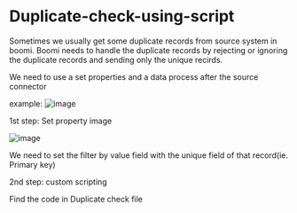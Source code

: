 # Duplicate-check-using-script

Sometimes we usually get some duplicate records from source system in boomi. Boomi needs to handle the duplicate records by rejecting or ignoring the duplicate records and sending only the unique recirds.

We need to use a set properties and a data process after the source connector

example:
![image](https://user-images.githubusercontent.com/97012694/147904107-764e85ec-74da-40cb-b41f-060fce3cd2fd.png)

1st step: Set property image

![image](https://user-images.githubusercontent.com/97012694/147904120-7381b514-0d6f-4aef-9249-2e20d7c28201.png)

We need to set the filter by value field with the unique field of that record(ie. Primary key)

2nd step: custom scripting 

Find the code in Duplicate check file
